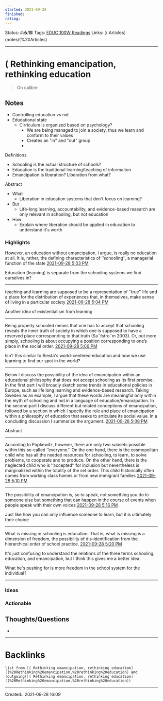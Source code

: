 ```yaml
---
started: 2021-09-28 
finished:
rating: 
---
```

Status: #📥/🟩 
Tags: [EDUC 100W Readings](EDUC%20100W%20Readings)
Links: [( Articles](notes/(%20Articles)
___
# ( Rethinking emancipation, rethinking education
> On calibre
## Notes
- Controlling education vs not
- Educational state
	- Cirriculum is organized based on psychology?
		- We are being managed to join a society, thus we learn and conform to their values
		- Creates an "in" and "out" group
		- 

Definitions
- Schooling is the actual structure of schools?
- Education is the traditional learning/teaching of informaiton
- Emancipation is liberation? Liberation from what?

Abstract
- What
	- Liberation in education systems that don't focus on learning?
- But
	- Life-long learning, accountability, and evidence-based research are only relevant in schooling, but not education
- How
	- Explain where liberation should be applied in education to understand it's worth
### Highlights
However, an education without emancipation, I argue, is really no education at all. It is, rather, the defining characteristics of ‘‘schooling’’, a managerial function of the state
[2021-09-28 5:03 PM](calibre://view-book/_hex_-43616c696272655f4c696272617279/146/PDF?open_at=epubcfi%28/2/2/4/28/1%3A0%29)

Education (learning) is separate from the schooling systems we find ourselves in?

--------------------

 teaching and learning are supposed to be a representation of ‘‘true’’ life and a place for the distribution of experiences that, in themselves, make sense of living in a particular society
[2021-09-28 5:04 PM](calibre://view-book/_hex_-43616c696272655f4c696272617279/146/PDF?open_at=epubcfi%28/2/2/4/42/1%3A58%29)

Another idea of existentialism from learning


--------------------

Being properly schooled means that one has to accept that schooling reveals the inner truth of society in which one is supposed to have a reserved place corresponding to that truth (Sa¨fstro¨m 2003). Or, put more simply, schooling is about occupying a position corresponding to one’s place in the social order.
[2021-09-28 5:06 PM](calibre://view-book/_hex_-43616c696272655f4c696272617279/146/PDF?open_at=epubcfi%28/2/2/4/42/1%3A249%29)

Isn't this similar to Biesta's world-centered education and how we use learning to find our spot in the world?

--------------------

Below I discuss the possibility of the idea of emancipation within an educational philosophy that does not accept schooling as its first premise. In the first part I will broadly sketch some trends in educational policies in Europe, such as life long learning and evidence-based research. Taking Sweden as an example, I argue that these words are meaningful only within the myth of schooling and not in a language of education/emancipation. In the second part I discuss different but related conceptions of emancipation, followed by a section in which I specify the role and place of emancipation within a philosophy of education that seeks to articulate its social value. In a concluding discussion I summarize the argument.
[2021-09-28 5:08 PM](calibre://view-book/_hex_-43616c696272655f4c696272617279/146/PDF?open_at=epubcfi%28/2/2/4/46/1%3A0%29)

Abstract


--------------------

According to Popkewitz, however, there are only two subsets possible within this so-called ‘‘everyone.’’ On the one hand, there is the cosmopolitan child who has all the needed resources for schooling, to learn, to solve problems, to cooperate and to produce. On the other hand, there is the neglected child who is ‘‘accepted’’ for inclusion but nevertheless is marginalized within the totality of the set order. This child historically often comes from working class homes or from new immigrant families
[2021-09-28 5:10 PM](calibre://view-book/_hex_-43616c696272655f4c696272617279/146/PDF?open_at=epubcfi%28/2/2/4/60/1%3A0%29)

--------------------

The possibility of emancipation is, so to speak, not something you do to someone else but something that can happen in the course of events when people speak with their own voices
[2021-09-28 5:16 PM](calibre://view-book/_hex_-43616c696272655f4c696272617279/146/PDF?open_at=epubcfi%28/2/2/4/102/1%3A939%29)

Just like how you can only influence someone to learn, but it is ultimately their choice

--------------------

What is missing in schooling is education. That is, what is missing is a dimension of freedom, the possibility of dis-identification from the hierarchical order of school practice.
[2021-09-28 5:20 PM](calibre://view-book/_hex_-43616c696272655f4c696272617279/146/PDF?open_at=epubcfi%28/2/2/4/124/1%3A0%29)

It's just confusing to understand the relations of the three terms schooling, education, and emancipation, but I think this gives me a better idea.

What he's pushing for is more freedom in the school system for the individual?

--------------------
### Ideas
### Actionable
## Thoughts/Questions
- 
___
# Backlinks
```dataview
list from [( Rethinking emancipation, rethinking education]((%20Rethinking%20emancipation,%20rethinking%20education) and !outgoing([( Rethinking emancipation, rethinking education]((%20Rethinking%20emancipation,%20rethinking%20education))
```
___

Created:: 2021-09-28 16:09
